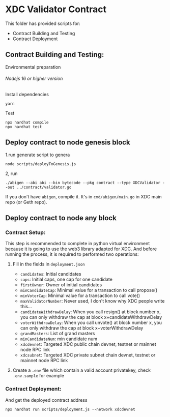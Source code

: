 # XDC Validator Contract

This folder has provided scripts for:

- Contract Building and Testing
- Contract Deployment

## Contract Building and Testing:

Environmental preparation

###### Nodejs 16 or higher version

Install dependencies

```
yarn
```

Test

    npx hardhat compile
    npx hardhat test

## Deploy contract to node genesis block

1.run generate script to genera

    node scripts/deployToGenesis.js

2, run

    ./abigen --abi abi --bin bytecode --pkg contract --type XDCValidator --out ../contract/validator.go

If you don't have `abigen`, compile it. It's in `cmd/abigen/main.go` in XDC main repo (or Geth repo).

## Deploy contract to node any block

### Contract Setup:

This step is recommended to complete in python virtual environment because it is going to use the web3 library adapted for XDC. And before running the process, it is required to performed two operations:

1. Fill in the fields in `deployment.json`

   - `candidates`: Initial candidates
   - `caps`: Initial caps, one cap for one candidate
   - `firstOwner`: Owner of initial candidates
   - `minCandidateCap`: Minimal value for a transaction to call propose()
   - `minVoterCap`: Minimal value for a transaction to call vote()
   - `maxValidatorNumber`: Never used, I don't know why XDC people write this...
   - `candidateWithdrawDelay`: When you call resign() at block number x, you can only withdraw the cap at block x+candidateWithdrawDelay
   - `voterWithdrawDelay`: When you call unvote() at block number x, you can only withdraw the cap at block x+voterWithdrawDelay
   - `grandMasters`: List of grand masters
   - `minCandidateNum`: min candidate num
   - `xdcdevnet`: Targeted XDC public chain devnet, testnet or mainnet node RPC link
   - `xdcsubnet`: Targeted XDC private subnet chain devnet, testnet or mainnet node RPC link

2. Create a `.env` file which contain a valid account privatekey, check `.env.sample` for example

### Contract Deployment:

And get the deployed contract address

```
npx hardhat run scripts/deployment.js --network xdcdevnet
```
